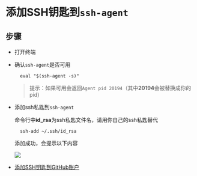 # 添加SSH钥匙到`ssh-agent`

## 步骤
- 打开终端
- 确认`ssh-agent`是否可用

  ```shell
    eval "$(ssh-agent -s)"
  ```

  > 提示：如果可用会返回`Agent pid 20194`（其中**20194**会被替换成你的pid)

- 添加ssh私匙到`ssh-agent`
  
  命令行中**id_rsa**为ssh私匙文件名，请用你自己的ssh私匙替代

  ```shell
    ssh-add ~/.ssh/id_rsa
  ```

  添加成功，会提示以下内容
  
  ![][AddSshKeyToSshAgentImage]

- [添加SSH钥匙到GitHub账户](https://github.com/blackstone86/learn-jenkins/blob/master/github_ssh_key_add.md)
 
[AddSshKeyToSshAgentImage]: https://raw.githubusercontent.com/blackstone86/learn-jenkins/master/assets/add_ssh_agent.png